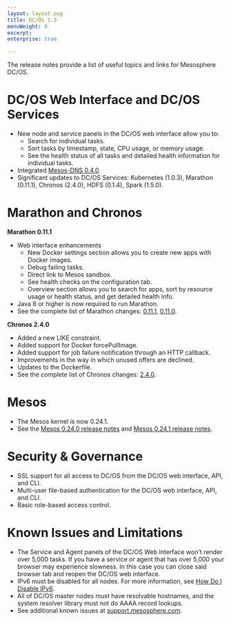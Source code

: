 ```yaml
---
layout: layout.pug
title: DC/OS 1.3
menuWeight: 0
excerpt:
enterprise: true

---
```




The release notes provide a list of useful topics and links for Mesosphere DC/OS.

# <a name="dcos-ui"></a>DC/OS Web Interface and DC/OS Services

*   New node and service panels in the DC/OS web interface allow you to: 
    *   Search for individual tasks.
    *   Sort tasks by timestamp, state, CPU usage, or memory usage.
    *   See the health status of all tasks and detailed health information for individual tasks.
*   Integrated [Mesos-DNS 0.4.0][1].
*   Significant updates to DC/OS Services: Kubernetes (1.0.3), Marathon (0.11.1), Chronos (2.4.0), HDFS (0.1.4), Spark (1.5.0).

# <a name="marathon-chronos"></a>Marathon and Chronos

**Marathon 0.11.1**

*   Web interface enhancements 
    *   New Docker settings section allows you to create new apps with Docker images.
    *   Debug failing tasks.
    *   Direct link to Mesos sandbox.
    *   See health checks on the configuration tab.
    *   Overview section allows you to search for apps, sort by resource usage or health status, and get detailed health info.
*   Java 8 or higher is now required to run Marathon. 
*   See the complete list of Marathon changes: [0.11.1][2], [0.11.0][3].

**Chronos 2.4.0**

*   Added a new LIKE constraint.
*   Added support for Docker forcePullImage.
*   Added support for job failure notification through an HTTP callback.
*   Improvements in the way in which unused offers are declined.
*   Updates to the Dockerfile.
*   See the complete list of Chronos changes: [2.4.0][4].

# <a name="mesos"></a>Mesos

*   The Mesos kernel is now 0.24.1.
*   See the [Mesos 0.24.0 release notes][5] and [Mesos 0.24.1 release notes][6]. 

# <a name="security"></a>Security & Governance

*   SSL support for all access to DC/OS from the DC/OS web interface, API, and CLI.
*   Multi-user file-based authentication for the DC/OS web interface, API, and CLI.
*   Basic role-based access control.

<!-- ## System Requirements

The system requirements are documented [here](/1.7/administration/installing/cloud/system-requirements/). -->

# <a name="known-issues"></a>Known Issues and Limitations

*   The Service and Agent panels of the DC/OS Web Interface won't render over 5,000 tasks. If you have a service or agent that has over 5,000 your browser may experience slowness. In this case you can close said browser tab and reopen the DC/OS web interface.
*   IPv6 must be disabled for all nodes. For more information, see <a href="https://wiki.centos.org/FAQ/CentOS7#head-8984faf811faccca74c7bcdd74de7467f2fcd8ee" target="_blank">How Do I Disable IPv6</a>.
*   All of DC/OS master nodes must have resolvable hostnames, and the system resolver library must not do AAAA record lookups.
*   See additional known issues at <a href="https://support.mesosphere.com" target="_blank">support.mesosphere.com</a>.

 [1]: https://github.com/mesosphere/mesos-dns/releases/tag/v0.4.0
 [2]: https://github.com/mesosphere/marathon/releases/tag/v0.11.1
 [3]: https://github.com/mesosphere/marathon/releases/tag/v0.11.0
 [4]: https://github.com/mesos/chronos/releases/tag/2.4.0
 [5]: http://mesos.apache.org/blog/mesos-0-24-0-released/
 [6]: http://mesos.apache.org/blog/mesos-0-24-1-and-more-released/